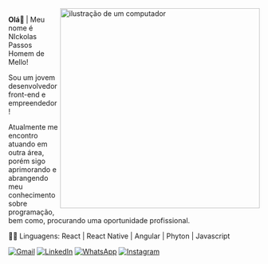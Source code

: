 <img src="https://raw.githubusercontent.com/MicaelliMedeiros/micaellimedeiros/master/image/computer-illustration.png" alt="ilustração de um computador" min-width="400px" max-width="400px" width="400px" align="right">

<p align="left"> 
 <strong> Olá👋 </strong> | Meu nome é NIckolas Passos Homem de Mello! <br>
</p>

<p align="left">
 Sou um jovem desenvolvedor front-end e empreendedor!
</p>

<p align="left">
   Atualmente me encontro atuando em outra área, porém sigo aprimorando e abrangendo meu conhecimento sobre programação, bem como, procurando uma oportunidade profissional.
</p>

<p align="left">
  👨‍💻 Linguagens: React | React Native | Angular | Phyton | Javascript
 <br>
</p>


<p align="left">
  <a href="mailto:nickolasphmello10@gmail.com" title="Gmail">
  <img src="https://img.shields.io/badge/-Gmail-FF0000?style=flat-square&labelColor=FF0000&logo=gmail&logoColor=white&link=LINK-DO-SEU-GMAIL" alt="Gmail"/></a>
  <a href="https://www.linkedin.com/in/nickolasmello/" title="LinkedIn">
  <img src="https://img.shields.io/badge/-Linkedin-0e76a8?style=flat-square&logo=Linkedin&logoColor=white&link=LINK-DO-SEU-LINKEDIN" alt="LinkedIn"/></a>
  <a href="https://wa.me/5514998161131" title="WhatsApp">
  <img src="https://img.shields.io/badge/-WhatsApp-25d366?style=flat-square&labelColor=25d366&logo=whatsapp&logoColor=white&link=API-DO-SEU-WHATSAPP" alt="WhatsApp"/></a>
  <a href="https://www.instagram.com/nickolas_mello/" title="Instagram">
  <img src="https://img.shields.io/badge/-Instagram-DF0174?style=flat-square&labelColor=DF0174&logo=instagram&logoColor=white&link=LINK-DO-SEU-INSTAGRAM" alt="Instagram"/></a>
</p>
